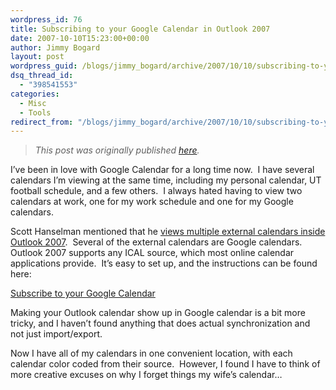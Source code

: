 ```yaml
---
wordpress_id: 76
title: Subscribing to your Google Calendar in Outlook 2007
date: 2007-10-10T15:23:00+00:00
author: Jimmy Bogard
layout: post
wordpress_guid: /blogs/jimmy_bogard/archive/2007/10/10/subscribing-to-your-google-calendar-in-outlook-2007.aspx
dsq_thread_id:
  - "398541553"
categories:
  - Misc
  - Tools
redirect_from: "/blogs/jimmy_bogard/archive/2007/10/10/subscribing-to-your-google-calendar-in-outlook-2007.aspx/"
---
```

> _This post was originally published [here](http://grabbagoft.blogspot.com/2007/10/subscribing-to-your-google-calendar-in.html)._

I&#8217;ve been in love with Google Calendar for a long time now.&nbsp; I have several calendars I&#8217;m viewing at the same time, including my personal calendar, UT football schedule, and a few others.&nbsp; I always hated having to&nbsp;view two calendars at work, one for my work schedule and one for my Google calendars.

Scott Hanselman mentioned that he [views multiple external calendars inside Outlook 2007](http://www.hanselman.com/blog/GettingOrganizedWhileDrinkingFromTheOutlookFireHose.aspx).&nbsp; Several of the external calendars are Google calendars.&nbsp; Outlook 2007 supports any ICAL source, which most online calendar applications provide.&nbsp; It&#8217;s easy to set up, and the instructions can be found here:

[Subscribe to your Google Calendar](http://office.microsoft.com/en-us/outlook/HA101674951033.aspx#3)&nbsp;

Making your Outlook calendar show up in Google calendar is a bit more tricky, and I haven&#8217;t found anything that does actual synchronization and not just import/export.

Now I have all of my calendars in one convenient location, with each calendar color coded from their source.&nbsp; However, I found I have to think of more creative excuses on why I forget things&nbsp;my wife&#8217;s calendar&#8230;